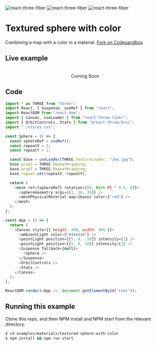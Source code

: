 ![react-three-fiber](https://img.shields.io/badge/dynamic/json?url=https://raw.githubusercontent.com/onion2k/r3f-by-example/develop/examples/materials/textured-sphere-with-color/package.json&label=react-three-fiber&query=$.dependencies['react-three-fiber']&color=green) ![react-three-fiber](https://img.shields.io/badge/dynamic/json?url=https://raw.githubusercontent.com/onion2k/r3f-by-example/develop/examples/materials/textured-sphere-with-color/package.json&label=three&query=$.dependencies['three']&color=green) ![react-three-fiber](https://img.shields.io/badge/dynamic/json?url=https://raw.githubusercontent.com/onion2k/r3f-by-example/develop/examples/materials/textured-sphere-with-color/package.json&label=@react-three/drei&query=$.dependencies['@react-three/drei']&color=green)

# Textured sphere with color

Combining a map with a color in a material. [Fork on Codesandbox](https://githubbox.com/onion2k/r3f-by-example/tree/develop/examples/materials/textured-sphere-with-color)

## Live example
<div align="center">
  <br>
Coming Soon
  <br>
</div>

## Code
```js
import * as THREE from "three";
import React, { Suspense, useRef } from "react";
import ReactDOM from "react-dom";
import { Canvas, useLoader } from "react-three-fiber";
import { OrbitControls, Stats } from "@react-three/drei";
import "./styles.css";

const Sphere = () => {
  const sphereRef = useRef();
  const repeatX = 2;
  const repeatY = 2;

  const base = useLoader(THREE.TextureLoader, "/bw.jpg");
  base.wrapS = THREE.RepeatWrapping;
  base.wrapT = THREE.RepeatWrapping;
  base.repeat.set(repeatX, repeatY);

  return (
    <mesh ref={sphereRef} rotation={[0, Math.PI * 0.5, 0]}>
      <sphereGeometry args={[3, 36, 36]} />
      <meshPhysicalMaterial map={base} color={"red"} />
    </mesh>
  );
};

const App = () => {
  return (
    <Canvas style={{ height: 400, width: 400 }}>
      <ambientLight color={"#444444"} />
      <pointLight position={[5, 0, -10]} intensity={1} />
      <pointLight position={[5, 0, 10]} intensity={1} />
      <Suspense fallback={null}>
        <Sphere />
      </Suspense>
      <OrbitControls />
      <Stats />
    </Canvas>
  );
};

ReactDOM.render(<App />, document.getElementById("root"));

```

## Running this example

Clone this repo, and then NPM install and NPM start from the relevant directory.

```bash
$ cd examples/materials/textured-sphere-with-color
$ npm install && npm run start
```